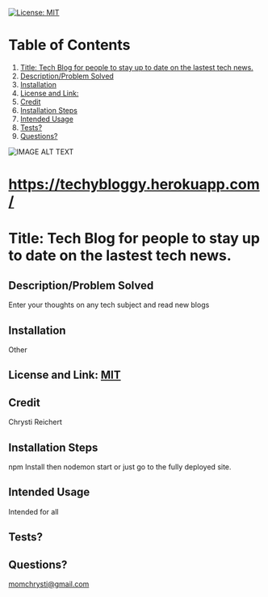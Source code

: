 
[![License: MIT](https://img.shields.io/badge/License-MIT-green.svg)](https://opensource.org/licenses/MIT)
# Table of Contents
1. [Title: Tech Blog for people to stay up to date on the lastest tech news.](#title)
2. [Description/Problem Solved](#description)
3. [Installation](#installation)
4. [License and Link: ](#license)
5. [Credit](#credit)
6. [Installation Steps](#installation-steps)
7. [Intended Usage](#intended-usage)
8. [Tests?](#Tests)
9. [Questions?](#questions)

![IMAGE ALT TEXT](/BloggyFroggy/assets/images/Screenshot.png)

# https://techybloggy.herokuapp.com/
# Title: Tech Blog for people to stay up to date on the lastest tech news.
## Description/Problem Solved 
Enter your thoughts on any tech subject and read new blogs
## Installation 
Other
## License and Link: [MIT](https://opensource.org/licenses/MIT/)

## Credit 
Chrysti Reichert
## Installation Steps 
npm Install then nodemon start or just go to the fully deployed site.
## Intended Usage 
Intended for all
## Tests? 
 
## Questions? 
 momchrysti@gmail.com
